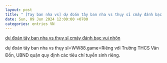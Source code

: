 ```yaml
---
layout: post
title: " [Tay ban nha vs] dự đoán tây ban nha vs thụy sĩ cmáy đánh bạc vui nhộn"
date: Sun, 09 Jun 2024 12:00:00 +0700
categories: entries VN
---
```

[dự đoán tây ban nha vs thụy sĩ cmáy đánh bạc vui nhộn](https://www.vtr.org.vn/d%E1%BB%B1%20%C4%91o%C3%A1n%20t%C3%A2y%20ban%20nha%20vs%20th%E1%BB%A5y%20s%C4%A9.shtm)

dự đoán tây ban nha vs thụy sĩ⭐️WW88.game⭐️Riêng với Trường THCS Vân Đồn, UBND quận quy định các tiêu chí tuyển sinh riêng.

